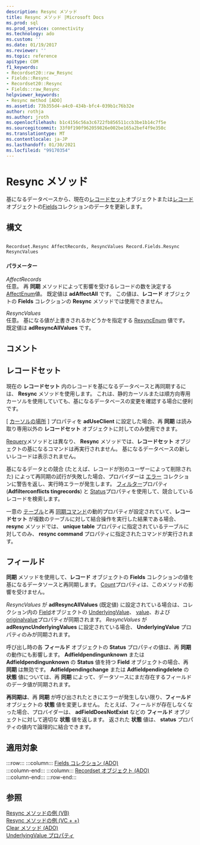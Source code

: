 ```yaml
---
description: Resync メソッド
title: Resync メソッド |Microsoft Docs
ms.prod: sql
ms.prod_service: connectivity
ms.technology: ado
ms.custom: ''
ms.date: 01/19/2017
ms.reviewer: ''
ms.topic: reference
apitype: COM
f1_keywords:
- Recordset20::raw_Resync
- Fields::Resync
- Recordset20::Resync
- Fields::raw_Resync
helpviewer_keywords:
- Resync method [ADO]
ms.assetid: 73b355d4-a4c0-434b-bfc4-039b1c76b32e
author: rothja
ms.author: jroth
ms.openlocfilehash: b1c4156c56a3c6722fb856511ccb3be1b14c7f5e
ms.sourcegitcommit: 33f0f190f962059826e002be165a2bef4f9e350c
ms.translationtype: MT
ms.contentlocale: ja-JP
ms.lasthandoff: 01/30/2021
ms.locfileid: "99170354"
---
```

# <a name="resync-method"></a>Resync メソッド
基になるデータベースから、現在の[レコードセット](./recordset-object-ado.md)オブジェクトまたは[レコード](./record-object-ado.md)オブジェクトの[Fields](./fields-collection-ado.md)コレクションのデータを更新します。  
  
## <a name="syntax"></a>構文  
  
```  
  
Recordset.Resync AffectRecords, ResyncValues Record.Fields.Resync ResyncValues  
```  
  
#### <a name="parameters"></a>パラメーター  
 *AffectRecords*  
 任意。 再 **同期** メソッドによって影響を受けるレコードの数を決定する [AffectEnum](./affectenum.md)値。 既定値は **adAffectAll** です。 この値は、**レコード** オブジェクトの **Fields** コレクションの **Resync** メソッドでは使用できません。  
  
 *ResyncValues*  
 任意。 基になる値が上書きされるかどうかを指定する [ResyncEnum](./resyncenum.md) 値です。 既定値は **adResyncAllValues** です。  
  
## <a name="remarks"></a>コメント  
  
## <a name="recordset"></a>レコードセット  
 現在の **レコードセット** 内のレコードを基になるデータベースと再同期するには、 **Resync** メソッドを使用します。 これは、静的カーソルまたは順方向専用カーソルを使用していても、基になるデータベースの変更を確認する場合に便利です。  
  
 [ [カーソルの場所](./cursorlocation-property-ado.md) ] プロパティを **adUseClient** に設定した場合、再 **同期** は読み取り専用以外の **レコードセット** オブジェクトに対してのみ使用できます。  
  
 [Requery](./requery-method.md)メソッドとは異なり、 **Resync** メソッドでは、**レコードセット** オブジェクトの基になるコマンドは再実行されません。 基になるデータベースの新しいレコードは表示されません。  
  
 基になるデータとの競合 (たとえば、レコードが別のユーザーによって削除された) によって再同期の試行が失敗した場合、プロバイダーは [エラー](./errors-collection-ado.md) コレクションに警告を返し、実行時エラーが発生します。 [フィルター](./filter-property.md)プロパティ (**Adfilterconflicts tingrecords**) と [Status](./status-property-ado-recordset.md)プロパティを使用して、競合しているレコードを検索します。  
  
 一意の [テーブル](./unique-table-unique-schema-unique-catalog-properties-dynamic-ado.md)と再 [同期コマンド](./resync-command-property-dynamic-ado.md)の動的プロパティが設定されていて、**レコードセット** が複数のテーブルに対して結合操作を実行した結果である場合、 **resync** メソッドでは、 **unique table** プロパティに指定されているテーブルに対してのみ、 **resync command** プロパティに指定されたコマンドが実行されます。  
  
## <a name="fields"></a>フィールド  
 **同期** メソッドを使用して、**レコード** オブジェクトの **Fields** コレクションの値を基になるデータソースと再同期します。 [Count](./count-property-ado.md)プロパティは、このメソッドの影響を受けません。  
  
 *ResyncValues* が **adResyncAllValues** (既定値) に設定されている場合は、コレクション内の [Field](./field-object.md)オブジェクトの [UnderlyingValue](./underlyingvalue-property.md)、 [value](./value-property-ado.md)、および [originalvalue](./originalvalue-property-ado.md)プロパティが同期されます。 *ResyncValues* が **adResyncUnderlyingValues** に設定されている場合、 **UnderlyingValue** プロパティのみが同期されます。  
  
 呼び出し時の各 **フィールド** オブジェクトの **Status** プロパティの値は、再 **同期** の動作にも影響します。 **Adfieldpendingunknown** または **Adfieldpendingunknown** の **Status** 値を持つ **Field** オブジェクトの場合、再 **同期** は無効です。 **Adfieldpendingchange** または **Adfieldpendingdelete** の **状態** 値については、再 **同期** によって、データソースにまだ存在するフィールドのデータ値が同期されます。  
  
 **再同期は**、再 **同期** が呼び出されたときにエラーが発生しない限り、**フィールド** オブジェクトの **状態** 値を変更しません。 たとえば、フィールドが存在しなくなった場合、プロバイダーは、 **adFieldDoesNotExist** などの **フィールド** オブジェクトに対して適切な **状態** 値を返します。 返された **状態** 値は、 **status** プロパティの値内で論理的に結合できます。  
  
## <a name="applies-to"></a>適用対象  

:::row:::
    :::column:::
        [Fields コレクション (ADO)](./fields-collection-ado.md)  
    :::column-end:::
    :::column:::
        [Recordset オブジェクト (ADO)](./recordset-object-ado.md)  
    :::column-end:::
:::row-end:::

## <a name="see-also"></a>参照  
 [Resync メソッドの例 (VB)](./resync-method-example-vb.md)   
 [Resync メソッドの例 (VC + +)](./resync-method-example-vc.md)   
 [Clear メソッド (ADO)](./clear-method-ado.md)   
 [UnderlyingValue プロパティ](./underlyingvalue-property.md)